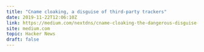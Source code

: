 ```yaml
---
title: "Cname cloaking, a disguise of third-party trackers"
date: 2019-11-22T12:06:10Z
link: https://medium.com/nextdns/cname-cloaking-the-dangerous-disguise-of-third-party-trackers-195205dc522a?utm_medium=RSS&utm_source=hune
site: medium.com
topic: Hacker News
draft: false
---
```

